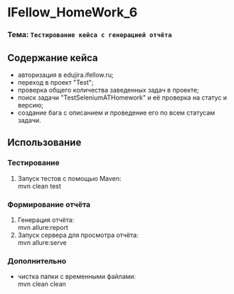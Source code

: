 ﻿# IFellow_HomeWork_6

### Тема: `Тестирование кейса c генерацией отчёта`

## Содержание кейса

* авторизация в edujira.ifellow.ru;
* переход в проект "Test";
* проверка общего количества заведенных задач в проекте;
* поиск задачи "TestSeleniumATHomework" и её проверка на статус и версию;
* создание бага с описанием и проведение его по всем статусам задачи.

## Использование

### Тестирование

1. Запуск тестов с помощью Maven:  
   mvn clean test

### Формирование отчёта

1. Генерация отчёта:  
   mvn allure:report
2. Запуск сервера для просмотра отчёта:  
   mvn allure:serve

### Дополнительно

* чистка папки с временными файлами:  
  mvn clean clean